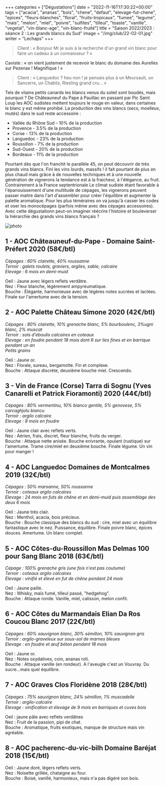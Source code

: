 +++
categories = ["Dégustations"]
date = "2022-11-16T17:30:22+00:00"
tags = ["acacia", "ananas", "bois", "chene", "defaut", "elevage-fut-chene", "epices", "fleurs-blanches", "floral", "fruits-tropicaux", "fumee", "legume", "mais", "melon", "miel", "poivre", "sulfites", "tilleul", "toaste", "vanille", "vegetal", "vin-blanc-age", "vin-blanc-fruité"]
title = "Saison 2022/2023 : séance 2 : Les grands blancs du Sud"
image = "/img/club/22-02-01.jpg"
writer = "Lechaps"
+++

>Client : « Bonjour Mr je suis à la recherche d'un grand vin blanc pour faire un cadeau à un connaisseur ? »

Caviste : « on vient justement de recevoir le blanc du domaine des Aurelles sur Pezenas ! Magnifique ! »

>Client : « Languedoc ? heu non ! je pensais plus à un Meursault, un Sancerre, un Chablis, Riesling grand cru... »  

Tels de vilains petits canards les blancs venus du soleil sont boudés, mais pourquoi ? De Châteauneuf du Pape à Pauillac en passant par Pic Saint Loup les AOC sudistes mettent toujours le rouge en valeur, dans certaines le blanc y est même prohibé.
La production des vins blancs (secs, moelleux, mutés) dans le sud reste accessoire :
* Vallée du Rhône Sud - 10% de la production
* Provence - 3.5% de la production
* Corse - 13% de la production
* Languedoc - 23% de la production
* Roussillon - 7% de la production
* Sud-Ouest - 20% de la production
* Bordeaux - 11% de la production

Pourtant dès que l'on franchit le parallèle 45, on peut découvrir de très grands vins blancs. Fini les vins lourds, massifs ! il fait pourtant de plus en plus chaud mais grâce à de nouvelles techniques et à une nouvelle génération de vignerons la tendance est à la fraicheur, à l'élégance, au fruit. Contrairement à la France septentrionale Le climat sudiste étant favorable à l'épanouissement d'une multitude de cépages, les vignerons peuvent passer maitre dans l'art d'assembler pour créer l'équilibre et augmenter la palette aromatique. Pour les plus téméraires on va jusqu'à casser les codes et oser les monocépages (parfois même avec des cépages accessoires).  
Avec cette dégustationn peut-on imaginer réécrire l'histoire et bouleverser la hiérarchie des grands vins blancs français ?

![photo][1]

[1]: /img/club/22-02-01.jpg


## 1 - AOC Châteauneuf-du-Pape - Domaine Saint-Préfert 2020 (58€/btl)
_Cépages : 60% clairette, 40% roussanne_  
_Terroir : galets roulets, graviers, argiles, sable, calcaire_  
_Elevage : 6 mois en demi-muid_

Oeil : Jaune avec légers reflets verdâtre.    
Nez : Fleur blanche, légèrement ampyreumatique.  
Bouche : Élégante, harmonieuse avec de légères notes sucrées et lactées. Finale sur l'amertume avec de la tension.

## 2 - AOC Palette Château Simone 2020 (42€/btl)
_Cépages : 80% clairette, 10% grenache blanc, 5% bourboulenc, 3%ugni blanc, 2% muscat_  
_Terroir : sols d'éboulis calcaires en coteaux_  
_Elevage : en foudre pendant 18 mois dont 6 sur lies fines et en barrique pendant un an_  
_Petits grains_

Oeil : Jaune or.  
Nez : Florale, sureau, bergamotte. Fin et complexe.  
Bouche :  Attaque discrète, deuxième bouche miel. Crescendo.

## 3 - Vin de France (Corse) Tarra di Sognu (Yves Canarelli et Patrick Fioramonti) 2020 (44€/btl)
_Cépages : 80% vermentinu, 10% bianco gentile, 5% genovese, 5% carcaghjolu biancu_  
_Terroir : argilo calcaire_  
_Elevage : 8 mois en foudre_

Oeil : Jaune clair avec reflets verts.  
Nez : Aérien, frais, discret, fleur blanche, fruits du verger.  
Bouche : Attaque nette anisée. Bouche enivrante, opulant (rustique) sur l'amertume. Trame cire/miel en deuxième bouche. Finale légume.
Un vin pour manger !

## 4 - AOC Languedoc Domaines de Montcalmes 2019 (32€/btl) <i class="fa fa-plus-circle"></i>
_Cépages : 50% marsanne, 50% roussanne_  
_Terroir : coteaux argilo calcaires_  
_Elevage : 24 mois en futs de chêne et en demi-muid puis assemblage des deux 6 mois_

Oeil : Jaune très clair.  
Nez : Menthol, acacia, bois précieux.  
Bouche : Bouche classique des blancs du sud : cire, miel avec un équilibre fantastique avec le nez. Puissance, équilibre. Finale poivre blanc, épices douces. Amertume. Un blanc complet.


## 5 - AOC Côtes-du-Roussillon Mas Delmas 100 pour Sang Blanc 2018 (63€/btl)
_Cépage : 100% grenache gris (une fois n'est pas coutume)_  
_Terroir : coteaux argilo calcaires_  
_Elevage : vinifié et élevé en fut de chêne pendant 24 mois_

Oeil : Jaune paille.  
Nez : Whisky, maïs fumé, tilleul passé, "hedgehog".  
Bouche : Attaque ronde. Vanille, miel, calisson, melon confit.


## 6 - AOC Côtes du Marmandais Elian Da Ros Coucou Blanc 2017 (22€/btl) <i class="fa fa-plus-circle"></i>
_Cépages : 60% sauvignon blanc, 30% sémillon, 10% sauvignon gris_  
_Terroir : argilo-graveleux sur sous-sol de marnes bleues_  
_Elevage : en foudre et œuf béton pendant 18 mois_

Oeil : Jaune or.  
Nez : Notes oxydatives, coin, ananas roti.  
Bouche : Attaque vanille (en rondeur). A l'aveugle c'est un Vouvray. Du sucre...mais quel équilibre.

## 7 - AOC Graves Clos Floridène 2018 (28€/btl)
_Cépages : 75% sauvignon blanc, 24% sémillon, 1% muscadelle_  
_Terroir : argilo-calcaire_  
_Elevage : vinification et élevage de 9 mois en barriques et cuves bois_

Oeil : jaune pâle avec reflets verdâtres  
Nez : Fruit de la passion, pipi de chat.  
Bouche : Aromatique, fruits exotiques, manque de structure mais vin agréable.

## 8 - AOC pacherenc-du-vic-bilh Domaine Baréjat 2018 (15€/btl)

Oeil : Jaune doré, légers reflets verts.  
Nez : Noisette grillée, chataigne au four.  
Bouche : Boisé, vanillé, harmonieux, mais n'a pas digéré son bois.
